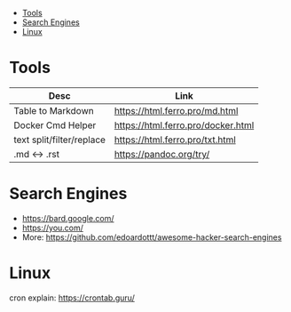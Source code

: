<!-- TOC -->

- [Tools](#tools)
- [Search Engines](#search-engines)
- [Linux](#linux)

<!-- /TOC -->

# Tools

|Desc|Link|
|---|---|
Table to Markdown | https://html.ferro.pro/md.html
Docker Cmd Helper | https://html.ferro.pro/docker.html
| text split/filter/replace | https://html.ferro.pro/txt.html |
.md <-> .rst | https://pandoc.org/try/

# Search Engines
- https://bard.google.com/
- https://you.com/
- More: https://github.com/edoardottt/awesome-hacker-search-engines

# Linux
cron explain: https://crontab.guru/
